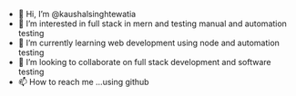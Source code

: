 - 👋 Hi, I’m @kaushalsinghtewatia
- 👀 I’m interested in full stack in mern and testing manual and automation testing
- 🌱 I’m currently learning web development using node and automation testing
- 💞️ I’m looking to collaborate on full stack development and software testing
- 📫 How to reach me ...using github 

<!---
kaushalsinghtewatia/kaushalsinghtewatia is a ✨ special ✨ repository because its `README.md` (this file) appears on your GitHub profile.
You can click the Preview link to take a look at your changes.
--->
